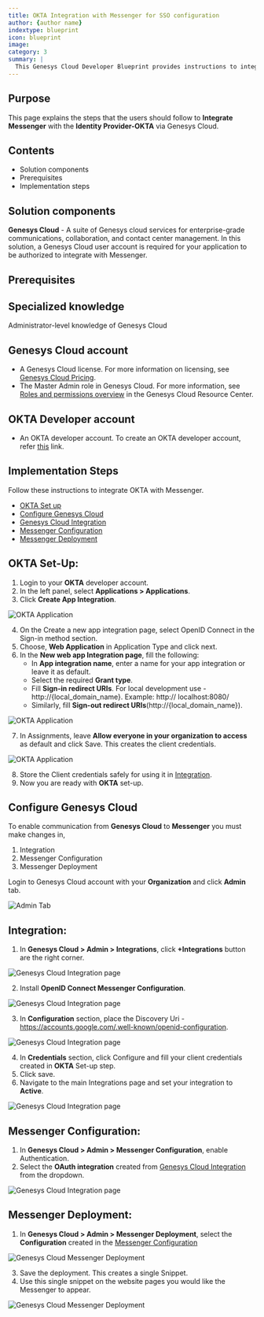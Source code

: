 ```yaml
---
title: OKTA Integration with Messenger for SSO configuration
author: {author name}
indextype: blueprint
icon: blueprint
image: 
category: 3
summary: |
  This Genesys Cloud Developer Blueprint provides instructions to integrate web messenger with OKTA to perform SSO integration. The blueprint also contains steps for setting up an OKTA account to get authorization credentials.
---
```


## Purpose

This page explains the steps that the users should follow to **Integrate Messenger** with the **Identity Provider-OKTA** via Genesys Cloud.

## Contents

- Solution components
- Prerequisites
- Implementation steps

## Solution components

**Genesys Cloud** - A suite of Genesys cloud services for enterprise-grade communications, collaboration, and contact center management. In this solution, a Genesys Cloud user account is required for your application to be authorized to integrate with Messenger.

## Prerequisites

## Specialized knowledge

Administrator-level knowledge of Genesys Cloud

## Genesys Cloud account

- A Genesys Cloud license. For more information on licensing, see [Genesys Cloud Pricing](https://www.genesys.com/pricing).
- The Master Admin role in Genesys Cloud. For more information, see [Roles and permissions overview](https://help.mypurecloud.com/articles/about-roles-permissions/) in the Genesys Cloud Resource Center.

## OKTA Developer account

- An OKTA developer account. To create an OKTA developer account, refer [this](https://developer.okta.com/signup/) link.

## Implementation Steps

Follow these instructions to integrate OKTA with Messenger.

- [OKTA Set up](#okta-set-up "Goes to the OKTA Set up section")
- [Configure Genesys Cloud](#configure-genesys-cloud "Goes to Configure Genesys Cloud")
- [Genesys Cloud Integration](#integration "Goes to Genesys Cloud Integration")
- [Messenger Configuration](#messenger-configuration "Goes to Messenger Configuration")
- [Messenger Deployment](#messenger-deployment "Goes to Messenger Deployment")
## OKTA Set-Up:

1. Login to your **OKTA** developer account.
2. In the left panel, select **Applications > Applications**. 
3. Click **Create App Integration**.

  ![OKTA Application](./images/Application.png "OKTA Application page")

4. On the Create a new app integration page, select OpenID Connect in the Sign-in method section.
5. Choose, **Web Application** in Application Type and click next.
6. In the **New web app Integration page**, fill the following: 
      - In **App integration name**, enter a name for your app integration or leave it as default.
      - Select the required **Grant type**. 
      - Fill **Sign-in redirect URIs**. For local development use - http://{local_domain_name}. Example: http://  localhost:8080/
      - Similarly, fill **Sign-out redirect URIs**(http://{local_domain_name}).

![OKTA Application](./images/OKTA.png "OKTA Application page")

7. In Assignments, leave **Allow everyone in your organization to access**  as default and click Save. This creates the client credentials.

![OKTA Application](./images/Assignment.png "OKTA Application page")

8. Store the Client credentials safely for using it in [Integration](#integration "Goes to Integration").
9. Now you are ready with **OKTA** set-up.

## Configure Genesys Cloud

To enable communication from **Genesys Cloud** to **Messenger** you must make changes in, 
  1. Integration
  2. Messenger Configuration
  3. Messenger Deployment

Login to Genesys Cloud account with your **Organization** and click **Admin** tab.

![Admin Tab](./images/Admin.png "Genesys Cloud page")
## Integration:

1. In **Genesys Cloud > Admin > Integrations**, click **+Integrations** button are the right corner. 

  ![Genesys Cloud Integration page](./images/Install_Integration.png "Genesys Cloud Integration page")

2. Install **OpenID Connect Messenger Configuration**.

  ![Genesys Cloud Integration page](./images/integration.png "Genesys Cloud Integration page")

3. In **Configuration** section, place the Discovery Uri - https://accounts.google.com/.well-known/openid-configuration.

  ![Genesys Cloud Integration page](./images/Integration_properties.png "Genesys Cloud Integration page")

4. In **Credentials** section, click Configure and fill your client credentials created in **OKTA** Set-up step.
5. Click save.
6. Navigate to the main Integrations page and set your integration to **Active**.

  ![Genesys Cloud Integration page](./images/Active.png "Genesys Cloud Integration page")

## Messenger Configuration:

1. In **Genesys Cloud > Admin > Messenger Configuration**, enable Authentication.
2. Select the **OAuth integration** created from [Genesys Cloud Integration](#integration "Goes to Genesys Cloud Integration step") from the dropdown.

  ![Genesys Cloud Integration page](./images/Messenger-Okta-configuration.png "Genesys Cloud Integration page")

## Messenger Deployment:

1. In **Genesys Cloud > Admin > Messenger Deployment**, select the **Configuration** created in the [Messenger Configuration](#messenger-configuration "Goes to Messenger Configuration step")

 ![Genesys Cloud Messenger Deployment](./images/Configuration.png "Genesys Cloud Messenger Deployment")

3. Save the deployment. This creates a single Snippet.
4. Use this single snippet on the website pages you would like the Messenger to appear.

 ![Genesys Cloud Messenger Deployment](./images/Snippet.png "Genesys Cloud Messenger Deployment")
